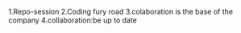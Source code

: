 1.Repo-session
2.Coding fury road
3.colaboration is the base of the company
4.collaboration:be up to date
